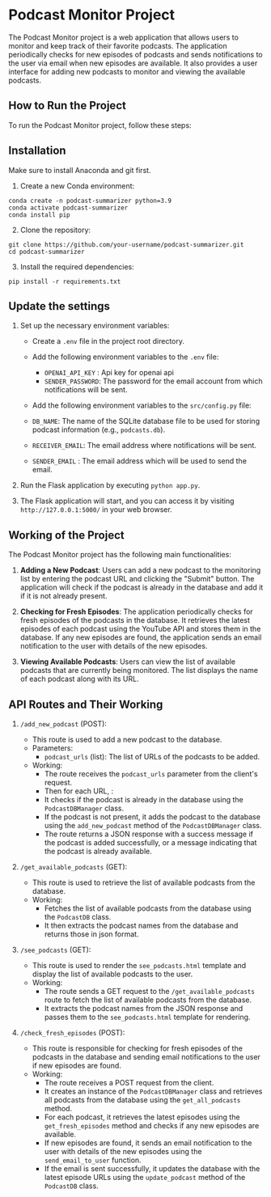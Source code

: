 # Podcast Monitor Project

The Podcast Monitor project is a web application that allows users to monitor and keep track of their favorite podcasts. The application periodically checks for new episodes of podcasts and sends notifications to the user via email when new episodes are available. It also provides a user interface for adding new podcasts to monitor and viewing the available podcasts.

## How to Run the Project

To run the Podcast Monitor project, follow these steps:

## Installation

Make sure to install Anaconda and git first.

1. Create a new Conda environment:

```
conda create -n podcast-summarizer python=3.9
conda activate podcast-summarizer
conda install pip
```

2. Clone the repository:

```
git clone https://github.com/your-username/podcast-summarizer.git
cd podcast-summarizer
```

3. Install the required dependencies:

```
pip install -r requirements.txt
```

## Update the settings

1. Set up the necessary environment variables:
   - Create a `.env` file in the project root directory.
   - Add the following environment variables to the `.env` file:
     - `OPENAI_API_KEY` : Api key for openai api
     - `SENDER_PASSWORD`: The password for the email account from which notifications will be sent.

    -  Add the following environment variables to the `src/config.py` file:
     - `DB_NAME`: The name of the SQLite database file to be used for storing podcast information (e.g., `podcasts.db`).
     - `RECEIVER_EMAIL`: The email address where notifications will be sent.
     - `SENDER_EMAIL` : The email address which will be used to send the email.


2. Run the Flask application by executing `python app.py`.
2. The Flask application will start, and you can access it by visiting `http://127.0.0.1:5000/` in your web browser.

## Working of the Project

The Podcast Monitor project has the following main functionalities:

1. **Adding a New Podcast**: Users can add a new podcast to the monitoring list by entering the podcast URL and clicking the "Submit" button. The application will check if the podcast is already in the database and add it if it is not already present.

2. **Checking for Fresh Episodes**: The application periodically checks for fresh episodes of the podcasts in the database. It retrieves the latest episodes of each podcast using the YouTube API and stores them in the database. If any new episodes are found, the application sends an email notification to the user with details of the new episodes.

3. **Viewing Available Podcasts**: Users can view the list of available podcasts that are currently being monitored. The list displays the name of each podcast along with its URL.

## API Routes and Their Working

1. `/add_new_podcast` (POST):
   - This route is used to add a new podcast to the database.
   - Parameters:
     - `podcast_urls` (list): The list of URLs of the podcasts to be added.
   - Working:
     - The route receives the `podcast_urls` parameter from the client's request.
     - Then for each URL, :
     - It checks if the podcast is already in the database using the `PodcastDBManager` class.
     - If the podcast is not present, it adds the podcast to the database using the `add_new_podcast` method of the `PodcastDBManager` class.
     - The route returns a JSON response with a success message if the podcast is added successfully, or a message indicating that the podcast is already available.

2. `/get_available_podcasts` (GET):
   - This route is used to retrieve the list of available podcasts from the database.
   - Working:
     - Fetches the list of available podcasts from the database using the `PodcastDB` class.
     - It then extracts the podcast names from the database and returns those in json format.

3. `/see_podcasts` (GET):
   - This route is used to render the `see_podcasts.html` template and display the list of available podcasts to the user.
   - Working:
     - The route sends a GET request to the `/get_available_podcasts` route to fetch the list of available podcasts from the database.
     - It extracts the podcast names from the JSON response and passes them to the `see_podcasts.html` template for rendering.

4. `/check_fresh_episodes` (POST):
   - This route is responsible for checking for fresh episodes of the podcasts in the database and sending email notifications to the user if new episodes are found.
   - Working:
     - The route receives a POST request from the client.
     - It creates an instance of the `PodcastDBManager` class and retrieves all podcasts from the database using the `get_all_podcasts` method.
     - For each podcast, it retrieves the latest episodes using the `get_fresh_episodes` method and checks if any new episodes are available.
     - If new episodes are found, it sends an email notification to the user with details of the new episodes using the `send_email_to_user` function.
     - If the email is sent successfully, it updates the database with the latest episode URLs using the `update_podcast` method of the `PodcastDB` class.



